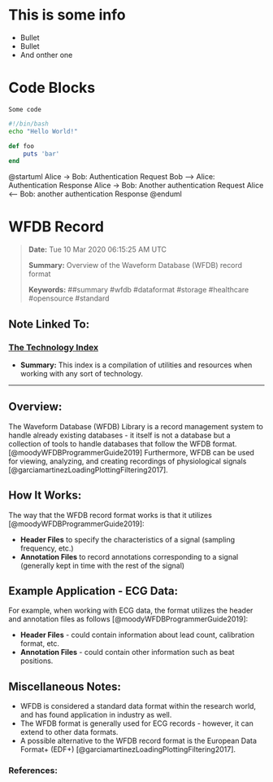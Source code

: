 # This is some info

* Bullet
* Bullet
* And onther one

# Code Blocks
`Some code`

~~~bash
#!/bin/bash
echo "Hello World!"
~~~

```ruby
def foo
    puts 'bar'
end
```

@startuml
Alice -> Bob: Authentication Request
Bob --> Alice: Authentication Response
Alice -> Bob: Another authentication Request
Alice <-- Bob: another authentication Response
@enduml

# WFDB Record

> **Date:** Tue 10 Mar 2020 06:15:25 AM UTC
> 
> **Summary:** Overview of the Waveform Database (WFDB) record format
>
> **Keywords:** ##summary #wfdb #dataformat #storage #healthcare #opensource #standard 

## **Note Linked To:**

### [The Technology Index](03162020223918-technology-index)
- **Summary:** This index is a compilation of utilities and resources when working with any sort of technology.

---

## **Overview:**

The Waveform Database (WFDB) Library is a record management system to handle already existing databases - it itself is not a database but a collection of tools to handle databases that follow the WFDB format. [@moodyWFDBProgrammerGuide2019] Furthermore, WFDB can be used for viewing, analyzing, and creating recordings of physiological signals [@garciamartinezLoadingPlottingFiltering2017].

## **How It Works:**

The way that the WFDB record format works is that it utilizes [@moodyWFDBProgrammerGuide2019]:

- **Header Files** to specify the characteristics of a signal (sampling frequency, etc.)
- **Annotation Files** to record annotations corresponding to a signal (generally kept in time with the rest of the signal)

## **Example Application - ECG Data:**

For example, when working with ECG data, the format utilizes the header and annotation files as follows [@moodyWFDBProgrammerGuide2019]:

- **Header Files** - could contain information about lead count, calibration format, etc.
- **Annotation Files** - could contain other information such as beat positions.

## **Miscellaneous Notes:**

- WFDB is considered a standard data format within the research world, and has found application in industry as well.
- The WFDB format is generally used for ECG records - however, it can extend to other data formats.
- A possible alternative to the WFDB record format is the European Data Format+ (EDF+) [@garciamartinezLoadingPlottingFiltering2017].

### **References:** 